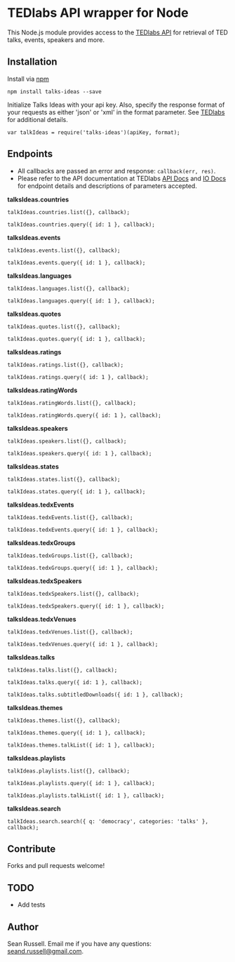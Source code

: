TEDlabs API wrapper for Node
===========

This Node.js module provides access to the [TEDlabs API](http://developer.ted.com/page) for retrieval of TED talks, events, speakers and more.

Installation
----------

Install via [npm](http://npmjs.org/)

    npm install talks-ideas --save


Initialize Talks Ideas with your api key. Also, specify the response format of your requests as either 'json' or 'xml' in the format parameter. See [TEDlabs](http://developer.ted.com) for additional details.

    var talkIdeas = require('talks-ideas')(apiKey, format);


Endpoints
----------
  
- All callbacks are passed an error and response: `callback(err, res)`.
- Please refer to the API documentation at TEDlabs [API Docs](http://developer.ted.com/API_Docs) and [IO Docs](http://developer.ted.com/io-docs) for endpoint details and descriptions of parameters accepted.

  
**talksIdeas.countries**

    talkIdeas.countries.list({}, callback);

    talkIdeas.countries.query({ id: 1 }, callback);
    
**talksIdeas.events**

    talkIdeas.events.list({}, callback);

    talkIdeas.events.query({ id: 1 }, callback);

**talksIdeas.languages**

    talkIdeas.languages.list({}, callback);

    talkIdeas.languages.query({ id: 1 }, callback);

**talksIdeas.quotes**

    talkIdeas.quotes.list({}, callback);

    talkIdeas.quotes.query({ id: 1 }, callback);   

**talksIdeas.ratings**

    talkIdeas.ratings.list({}, callback);

    talkIdeas.ratings.query({ id: 1 }, callback); 

**talksIdeas.ratingWords**

    talkIdeas.ratingWords.list({}, callback);

    talkIdeas.ratingWords.query({ id: 1 }, callback);      

**talksIdeas.speakers**

    talkIdeas.speakers.list({}, callback);

    talkIdeas.speakers.query({ id: 1 }, callback); 

**talksIdeas.states**

    talkIdeas.states.list({}, callback);

    talkIdeas.states.query({ id: 1 }, callback); 

**talksIdeas.tedxEvents**

    talkIdeas.tedxEvents.list({}, callback);

    talkIdeas.tedxEvents.query({ id: 1 }, callback); 

**talksIdeas.tedxGroups**

    talkIdeas.tedxGroups.list({}, callback);

    talkIdeas.tedxGroups.query({ id: 1 }, callback); 

**talksIdeas.tedxSpeakers**

    talkIdeas.tedxSpeakers.list({}, callback);

    talkIdeas.tedxSpeakers.query({ id: 1 }, callback);

**talksIdeas.tedxVenues**

    talkIdeas.tedxVenues.list({}, callback);

    talkIdeas.tedxVenues.query({ id: 1 }, callback);

**talksIdeas.talks**

    talkIdeas.talks.list({}, callback);

    talkIdeas.talks.query({ id: 1 }, callback);

    talkIdeas.talks.subtitledDownloads({ id: 1 }, callback);

**talksIdeas.themes**

    talkIdeas.themes.list({}, callback);

    talkIdeas.themes.query({ id: 1 }, callback);

    talkIdeas.themes.talkList({ id: 1 }, callback);

**talksIdeas.playlists**

    talkIdeas.playlists.list({}, callback);

    talkIdeas.playlists.query({ id: 1 }, callback);

    talkIdeas.playlists.talkList({ id: 1 }, callback);

**talksIdeas.search**

    talkIdeas.search.search({ q: 'democracy', categories: 'talks' }, callback);


Contribute
----------

Forks and pull requests welcome!

TODO
----------
* Add tests


Author
----------

Sean Russell. Email me if you have any questions: [seand.russell@gmail.com](mailto:seand.russell@gmail.com). 
